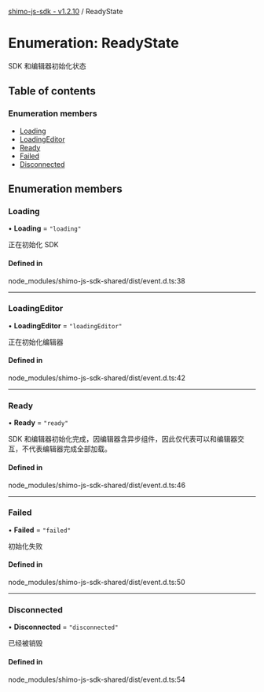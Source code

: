 [shimo-js-sdk - v1.2.10](/README.md) / ReadyState

# Enumeration: ReadyState

SDK 和编辑器初始化状态

## Table of contents

### Enumeration members

- [Loading](/enums/ReadyState.md#loading)
- [LoadingEditor](/enums/ReadyState.md#loadingeditor)
- [Ready](/enums/ReadyState.md#ready)
- [Failed](/enums/ReadyState.md#failed)
- [Disconnected](/enums/ReadyState.md#disconnected)

## Enumeration members

### Loading

• **Loading** = `"loading"`

正在初始化 SDK

#### Defined in

node_modules/shimo-js-sdk-shared/dist/event.d.ts:38

___

### LoadingEditor

• **LoadingEditor** = `"loadingEditor"`

正在初始化编辑器

#### Defined in

node_modules/shimo-js-sdk-shared/dist/event.d.ts:42

___

### Ready

• **Ready** = `"ready"`

SDK 和编辑器初始化完成，因编辑器含异步组件，因此仅代表可以和编辑器交互，不代表编辑器完成全部加载。

#### Defined in

node_modules/shimo-js-sdk-shared/dist/event.d.ts:46

___

### Failed

• **Failed** = `"failed"`

初始化失败

#### Defined in

node_modules/shimo-js-sdk-shared/dist/event.d.ts:50

___

### Disconnected

• **Disconnected** = `"disconnected"`

已经被销毁

#### Defined in

node_modules/shimo-js-sdk-shared/dist/event.d.ts:54
